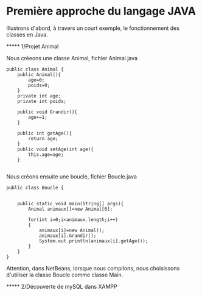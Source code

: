 # Première approche du langage JAVA

 Illustrons d'abord, à travers un court exemple, le fonctionnement des classes en Java.

***** 1/Projet Animal


Nous créeons une classe Animal, fichier Animal.java

```
public class Animal {
    public Animal(){
        age=0;
        poids=0;
    }
    private int age;
    private int poids;
    
    public void Grandir(){
        age+=1;
    }
    
    public int getAge(){
        return age;
    }
    public void setAge(int age){
        this.age=age;
    }


```


Nous créons ensuite une boucle, fichier Boucle.java

```
public class Boucle {
    
    
    public static void main(String[] args){
        Animal animaux[]=new Animal[6];
        
        for(int i=0;i<animaux.length;i++)
        {   
            animaux[i]=new Animal(); 
            animaux[i].Grandir();
            System.out.println(animaux[i].getAge());
        }
    }
}

```

Attention, dans NetBeans, lorsque nous compilons, nous choisissons d'utiliser la classe Boucle comme classe Main.


***** 2/Découverte de mySQL dans XAMPP
